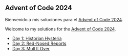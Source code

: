 ## Advent of Code 2024

Bienvenido a mis soluciones para el [Advent of Code 2024](https://adventofcode.com/2024/).

Welcome to my solutions for the [Advent of Code 2024](https://adventofcode.com/2024/).

- [Day 1: Historian Hysteria](./day_01/)
- [Day 2: Red-Nosed Reports](./day_02/)
- [Day 3: Mull It Over](./day_03/)

